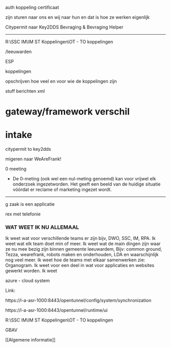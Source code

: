 auth koppeling certificaat

zijn sturen naar ons en wij naar hun en dat is hoe ze werken eigenlijk


Citypermit naar Key2DDS Bevraging & Bevraging Helper

---

R:\SSC IM\IM ST Koppelingen\OT  - TO koppelingen

/leeuwarden

ESP

koppelingen

opschrijven hoe veel en voor wie de koppelingen zijn 

stuff berichten xml

# gateway/framework verschil




# **intake**

citypermit to key2dds

migeren naar WeAreFrank!

0 meeting
-   De 0-meting (ook wel een nul-meting genoemd) kan voor vrijwel elk onderzoek ingezetworden. Het geeft een beeld van de huidige situatie vóórdat er reclame of marketing ingezet wordt.










---

g zaak is een applicatie

rex met telefonie

### **WAT WEET IK NU ALLEMAAL**

Ik weet wat voor verschillende teams er zijn bijv, DWO, SSC, IM, RPA.
Ik weet wat elk team doet min of meer.
Ik weet wat de main dingen zijn waar ze nu mee bezig zijn binnen gemeente leeuwardem,
Bijv: common ground, Tezza, wearefrank, robots maken en onderhouden, LDA en waarschijnlijk nog veel meer.
Ik weet hoe de teams met elkaar samenwerken zie: Organogram.
Ik weet voor een deel in wat voor applicaties en websites gewerkt worden.
Ik weet 









azure - cloud system










Link:


https://l-a-asr-1000:8443/opentunnel/config/system/synchronization

https://l-a-asr-1000:8443/opentunnel/runtime/ui

R:\SSC IM\IM ST Koppelingen\OT  - TO koppelingen






















GBAV









[[Algemene informatie]]
